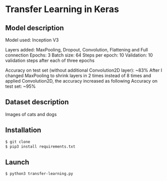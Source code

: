# Transfer Learning in Keras
## Model description
Model used: Inception V3

Layers added: MaxPooling, Dropout, Convolution, Flattening and Full connection
Epochs: 3
Batch size: 64
Steps per epoch: 10
Validation: 10 validation steps after each of three epochs
 
Accuracy on test set (without additional Convolution2D layer): ~83%
After I changed MaxPooling to shrink layers in 2 times instead of 8 times 
and applied Convolution2D, the accuracy increased as following
Accuracy on test set: ~95%

## Dataset description
Images of cats and dogs

## Installation
```bash
$ git clone
$ pip3 install requirements.txt
```
## Launch
```bash
$ python3 transfer-learning.py
```

